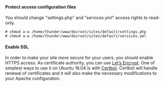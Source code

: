#### Protect access configuration files

You should change "settings.php" and "services.yml" access rights to read-only.

```
# chmod a-w /home/thunder/www/docroot/sites/default/settings.php
# chmod a-w /home/thunder/www/docroot/sites/default/services.yml
```

#### Enable SSL

In order to make your site more secure for your users, you should enable HTTPS access. As certificate authority, you can use [Let’s Encrypt](https://letsencrypt.org).
One of simplest ways to use it on Ubuntu 16.04 is with [Certbot](https://certbot.eff.org). Certbot will handle renewal of certificates and it will also make the necessary modifications to your Apache configuration.

